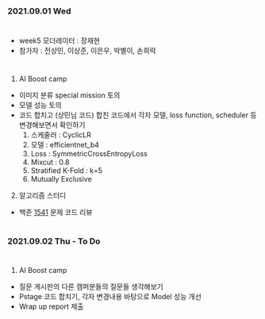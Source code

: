 ### 2021.09.01 Wed

#
- week5 모더레이터 : 장재현
- 참가자 : 전상민, 이상준, 이은우, 박별이, 손희락
#
1. AI Boost camp
- 이미지 분류 special mission 토의
- 모델 성능 토의
- 코드 합치고 (상민님 코드) 합친 코드에서 각자 모델, loss function, scheduler 등 변경해보면서 확인하기
  1. 스케줄러 : CyclicLR
  2. 모델 : efficientnet_b4
  3. Loss : SymmetricCrossEntropyLoss
  4. Mixcut : 0.8
  5. Stratified K-Fold : k=5
  6. Mutually Exclusive 

2. 알고리즘 스터디
- 백준 [1541](https://www.acmicpc.net/problem/1541) 문제 코드 리뷰

  
#
### 2021.09.02 Thu - To Do 
#
1. AI Boost camp
- 질문 게시판의 다른 캠퍼분들의 질문들 생각해보기
- Pstage 코드 합치기, 각자 변경내용 바탕으로 Model 성능 개선
- Wrap up report 제출

